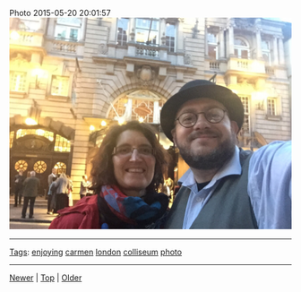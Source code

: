 <!--
title: Photo 2015-05-20 20
date: 2020-06-28T14:56:50.739Z
tags: enjoying, carmen, london, colliseum, photo
-->









Photo 2015-05-20 20:01:57
![](119464174077-0.jpg)

<!--BOTTOM-POST-NAVIGATION-->
---

[Tags](tags.md): [enjoying](tag-enjoying.md) [carmen](tag-carmen.md) [london](tag-london.md) [colliseum](tag-colliseum.md) [photo](tag-photo.md)

---

[Newer](118940051457.md) | [Top](index.md) | [Older](119689239707.md)